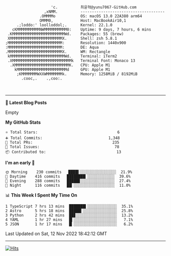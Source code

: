 
```text
                    'c.          최윤혁@yunu7067-GitHub.com
                 ,xNMM.          -------------------------------------
               .OMMMMo           OS: macOS 13.0 22A380 arm64
               OMMM0,            Host: MacBookAir10,1
     .;loddo:' loolloddol;.      Kernel: 22.1.0
   cKMMMMMMMMMMNWMMMMMMMMMM0:    Uptime: 9 days, 7 hours, 6 mins
 .KMMMMMMMMMMMMMMMMMMMMMMMWd.    Packages: 55 (brew)
 XMMMMMMMMMMMMMMMMMMMMMMMX.      Shell: zsh 5.8.1
;MMMMMMMMMMMMMMMMMMMMMMMM:       Resolution: 1440x900
:MMMMMMMMMMMMMMMMMMMMMMMM:       DE: Aqua
.MMMMMMMMMMMMMMMMMMMMMMMMX.      WM: Rectangle
 kMMMMMMMMMMMMMMMMMMMMMMMMWd.    Terminal: iTerm2
 .XMMMMMMMMMMMMMMMMMMMMMMMMMMk   Terminal Font: Monaco 13
  .XMMMMMMMMMMMMMMMMMMMMMMMMK.   CPU: Apple M1
    kMMMMMMMMMMMMMMMMMMMMMMd     GPU: Apple M1
     ;KMMMMMMMWXXWMMMMMMMk.      Memory: 1258MiB / 8192MiB
       .cooc,.    .,coo:.

```

<br />

---

<!--START_SECTION:msrm-->

**📕  Latest Blog Posts**

Empty

**My GitHub Stats**
```text
⭐ Total Stars:                                   6
➕ Total Commits:                             1,348
🔀 Total PRs:                                   235
🚩 Total Issues:                                 78
📦 Contributed to:                               13
```

**I'm an early 🐤**
```text
🌞 Morning    230 commits   ████▌░░░░░░░░░░░░░░░░  21.9%
🌆 Daytime    416 commits   ████████▎░░░░░░░░░░░░  39.6%
🌃 Evening    288 commits   █████▊░░░░░░░░░░░░░░░  27.4%
🌙 Night      116 commits   ██▎░░░░░░░░░░░░░░░░░░  11.0%
```

📊 **This Week I Spent My Time On**
```text
1 TypeScript 7 hrs 13 mins  ███████▍░░░░░░░░░░░░░  35.1%
2 Astro      5 hrs 18 mins  █████▍░░░░░░░░░░░░░░░  25.8%
3 Python     2 hrs 42 mins  ██▊░░░░░░░░░░░░░░░░░░  13.2%
4 YAML       1 hr 27 mins   █▍░░░░░░░░░░░░░░░░░░░   7.1%
5 JSON       1 hr 17 mins   █▎░░░░░░░░░░░░░░░░░░░   6.2%
```

Last Updated on Sat, 12 Nov 2022 18:42:12 GMT

<!--END_SECTION:msrm-->

---

<!-- https://hits.seeyoufarm.com -->  
[![Hits](https://hits.seeyoufarm.com/api/count/incr/badge.svg?url=https%3A%2F%2Fgithub.com%2Fyunu7067&count_bg=%2379C83D&title_bg=%23555555&icon=&icon_color=%23E7E7E7&title=Visited&edge_flat=true)](https://hits.seeyoufarm.com)
